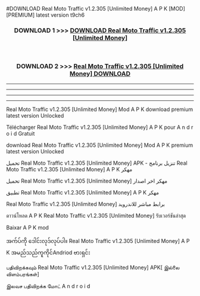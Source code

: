 #DOWNLOAD Real Moto Traffic v1.2.305  [Unlimited Money] A P K [MOD] [PREMIUM] latest version t9ch6



<div align="center">

<h3>DOWNLOAD 1 >>> <a href="https://teeasianyam.web.app?sq=Real Moto Traffic v1.2.305  [Unlimited Money]">DOWNLOAD Real Moto Traffic v1.2.305  [Unlimited Money] </a></h3><br>

<h3>DOWNLOAD 2 >>> <a href="https://teeasianyam.web.app?sq=Real Moto Traffic v1.2.305  [Unlimited Money] ">Real Moto Traffic v1.2.305  [Unlimited Money]  DOWNLOAD </a></h3>

</div>


----------------------------------------------------------

----------------------------------------------------------

----------------------------------------------------------

----------------------------------------------------------


Real Moto Traffic v1.2.305  [Unlimited Money]  Mod A P K download premium latest version Unlocked

Télécharger Real Moto Traffic v1.2.305  [Unlimited Money]  A P K pour A n d r o i d Gratuit

download Real Moto Traffic v1.2.305  [Unlimited Money]  Mod A P K premium latest version Unlocked

تحميل Real Moto Traffic v1.2.305  [Unlimited Money]  APK - تنزيل برنامج Real Moto Traffic v1.2.305  [Unlimited Money]  A P K مهكر

تحميل Real Moto Traffic v1.2.305  [Unlimited Money]  مهكر اخر اصدار

تطبيق Real Moto Traffic v1.2.305  [Unlimited Money]  A P K مهكر

Real Moto Traffic v1.2.305  [Unlimited Money]  برابط مباشر للاندرويد

ดาวน์โหลด A P K Real Moto Traffic v1.2.305  [Unlimited Money]  รับเวอร์ชันล่าสุด

Baixar A P K mod

အက်ပ်ကို ဒေါင်းလုဒ်လုပ်ပါ။ Real Moto Traffic v1.2.305  [Unlimited Money]  A P K အမည်သည်ကူကိုင်Andriod ဗားရှင်း

பதிவிறக்கவும் Real Moto Traffic v1.2.305  [Unlimited Money]  APK[ இல்லை விளம்பரங்கள்] 
 
இலவச பதிவிறக்க மோட் A n d r o i d



